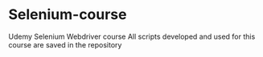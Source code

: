 # Selenium-course
Udemy Selenium Webdriver course
All scripts developed and used for this course are saved in the repository

